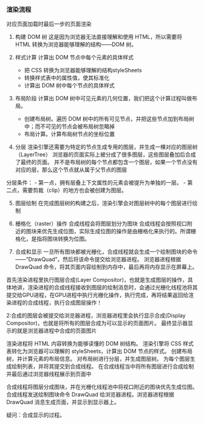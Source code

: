 ###  渲染流程
对应页面加载时最后一步的页面渲染

1. 构建 DOM 树
这是因为浏览器无法直接理解和使用 HTML，所以需要将 HTML 转换为浏览器能够理解的结构——DOM 树。

2. 样式计算
计算出 DOM 节点中每个元素的具体样式
	- 把 CSS 转换为浏览器能够理解的结构styleSheets
	- 转换样式表中的属性值，使其标准化
	- 计算出 DOM 树中每个节点的具体样式

3. 布局阶段
计算出 DOM 树中可见元素的几何位置，我们把这个计算过程叫做布局。
	- 创建布局树。遍历 DOM 树中的所有可见节点，并把这些节点加到布局树中；而不可见的节点会被布局树忽略掉
	- 布局计算。计算布局树节点的坐标位置

4. 分层
渲染引擎还需要为特定的节点生成专用的图层，并生成一棵对应的图层树（LayerTree）
浏览器的页面实际上被分成了很多图层，这些图层叠加后合成了最终的页面。
并不是布局树的每个节点都包含一个图层，如果一个节点没有对应的层，那么这个节点就从属于父节点的图层

分层条件：
	- 第一点，拥有层叠上下文属性的元素会被提升为单独的一层。
	- 第二点，需要剪裁（clip）的地方也会被创建为图层。

5. 图层绘制
在完成图层树的构建之后，渲染引擎会对图层树中的每个图层进行绘制

6. 栅格化（raster）操作
合成线程会将图层划分为图块
合成线程会按照视口附近的图块来优先生成位图，实际生成位图的操作是由栅格化来执行的。所谓栅格化，是指将图块转换为位图。

7. 合成和显示
一旦所有图块都被光栅化，合成线程就会生成一个绘制图块的命令——“DrawQuad”，然后将该命令提交给浏览器进程。
浏览器进程根据 DrawQuad 命令，将其页面内容绘制到内存中，最后再将内存显示在屏幕上。

首先渲染进程里执行图层合成(Layer Compositor)，也就是生成图层的操作，具体地讲，渲染进程的合成线程接收到图层的绘制消息时，会通过光栅化线程池将其提交给GPU进程，在GPU进程中执行光栅化操作，执行完成，再将结果返回给渲染进程的合成线程，执行合成图层操作！

2:合成的图层会被提交给浏览器进程，浏览器进程里会执行显示合成(Display Compositor)，也就是将所有的图层合成为可以显示的页面图片。 最终显示器显示的就是浏览器进程中合成的页面图片


渲染进程将 HTML 内容转换为能够读懂的 DOM 树结构。
渲染引擎将 CSS 样式表转化为浏览器可以理解的 styleSheets，计算出 DOM 节点的样式。
创建布局树，并计算元素的布局信息。
对布局树进行分层，并生成图层树。
为每个图层生成绘制列表，并将其提交到合成线程。
在合成线程当中将所有图层进行合成绘制并最后通过浏览器线程展示到页面中


合成线程将图层分成图块，并在光栅化线程池中将视口附近的图块优先生成位图。合成线程发送绘制图块命令 DrawQuad 给浏览器进程。浏览器进程根据 DrawQuad 消息生成页面，并显示到显示器上。


疑问：合成显示的过程。



